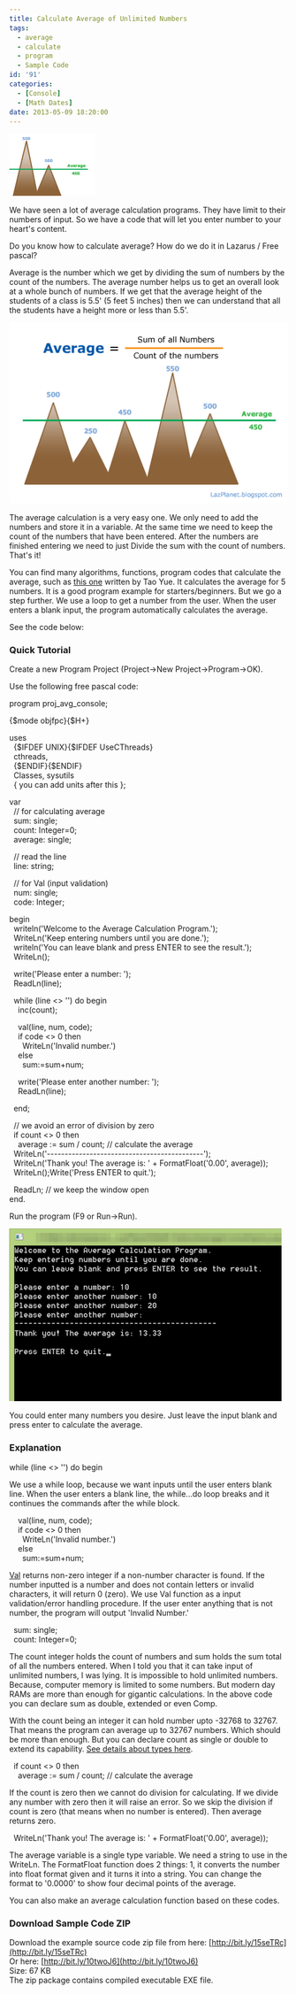 ```yaml
---
title: Calculate Average of Unlimited Numbers
tags:
  - average
  - calculate
  - program
  - Sample Code
id: '91'
categories:
  - [Console]
  - [Math Dates]
date: 2013-05-09 18:20:00
---
```


  

![](calculate-average-of-unlimited-numbers/average-thumb.gif)

We have seen a lot of average calculation programs. They have limit to their numbers of input. So we have a code that will let you enter number to your heart's content.
<!-- more -->
  
  
Do you know how to calculate average? How do we do it in Lazarus / Free pascal?  
  
Average is the number which we get by dividing the sum of numbers by the count of the numbers. The average number helps us to get an overall look at a whole bunch of numbers. If we get that the average height of the students of a class is 5.5' (5 feet 5 inches) then we can understand that all the students have a height more or less than 5.5'.  
  

![average calculation formula for use with lazarus](calculate-average-of-unlimited-numbers/average-graph-1.gif "average calculation formula for use with lazarus")

  
  
The average calculation is a very easy one. We only need to add the numbers and store it in a variable. At the same time we need to keep the count of the numbers that have been entered. After the numbers are finished entering we need to just Divide the sum with the count of numbers. That's it!  
  
You can find many algorithms, functions, program codes that calculate the average, such as [this one](http://wiki.freepascal.org/Programming_Assignment_2) written by Tao Yue. It calculates the average for 5 numbers. It is a good program example for starters/beginners. But we go a step further. We use a loop to get a number from the user. When the user enters a blank input, the program automatically calculates the average.  
  
See the code below:  
  

### Quick Tutorial

Create a new Program Project (Project->New Project->Program->OK).  
  
Use the following free pascal code:  
  

program proj\_avg\_console;  
  
{$mode objfpc}{$H+}  
  
uses  
  {$IFDEF UNIX}{$IFDEF UseCThreads}  
  cthreads,  
  {$ENDIF}{$ENDIF}  
  Classes, sysutils  
  { you can add units after this };  
  
var  
  // for calculating average  
  sum: single;  
  count: Integer=0;  
  average: single;  
  
  // read the line  
  line: string;  
  
  // for Val (input validation)  
  num: single;  
  code: Integer;  
  
begin  
  writeln('Welcome to the Average Calculation Program.');  
  WriteLn('Keep entering numbers until you are done.');  
  writeln('You can leave blank and press ENTER to see the result.');  
  WriteLn();  
  
  write('Please enter a number: ');  
  ReadLn(line);  
  
  while (line <> '') do begin  
    inc(count);  
  
    val(line, num, code);  
    if code <> 0 then  
      WriteLn('Invalid number.')  
    else  
      sum:=sum+num;  
  
    write('Please enter another number: ');  
    ReadLn(line);  
  
  end;  
  
  // we avoid an error of division by zero  
  if count <> 0 then  
    average := sum / count; // calculate the average  
  WriteLn('--------------------------------------------');  
  WriteLn('Thank you! The average is: ' + FormatFloat('0.00', average));  
  WriteLn();Write('Press ENTER to quit.');  
  
  ReadLn; // we keep the window open  
end.

  
Run the program (F9 or Run->Run).  
  

![](calculate-average-of-unlimited-numbers/average-calculation-lazarus.gif)

  
You could enter many numbers you desire. Just leave the input blank and press enter to calculate the average.  

### Explanation

while (line <> '') do begin  
  
We use a while loop, because we want inputs until the user enters blank line. When the user enters a blank line, the while...do loop breaks and it continues the commands after the while block.  
  
    val(line, num, code);  
    if code <> 0 then  
      WriteLn('Invalid number.')  
    else  
      sum:=sum+num;  
  
[Val](http://www.freepascal.org/docs-html/rtl/system/val.html) returns non-zero integer if a non-number character is found. If the number inputted is a number and does not contain letters or invalid characters, it will return 0 (zero). We use Val function as a input validation/error handling procedure. If the user enter anything that is not number, the program will output 'Invalid Number.'  
  
  sum: single;  
  count: Integer=0;  
  
The count integer holds the count of numbers and sum holds the sum total of all the numbers entered. When I told you that it can take input of unlimited numbers, I was lying. It is impossible to hold unlimited numbers. Because, computer memory is limited to some numbers. But modern day RAMs are more than enough for gigantic calculations. In the above code you can declare sum as double, extended or even Comp.  
  
With the count being an integer it can hold number upto -32768 to 32767. That means the program can average up to 32767 numbers. Which should be more than enough. But you can declare count as single or double to extend its capability. [See details about types here](http://wiki.freepascal.org/Variables_and_Data_Types).  
  
  
  
  if count <> 0 then  
    average := sum / count; // calculate the average  
  
If the count is zero then we cannot do division for calculating. If we divide any number with zero then it will raise an error. So we skip the division if count is zero (that means when no number is entered). Then average returns zero.  
  
  WriteLn('Thank you! The average is: ' + FormatFloat('0.00', average));  
  
The average variable is a single type variable. We need a string to use in the WriteLn. The FormatFloat function does 2 things: 1, it converts the number into float format given and it turns it into a string. You can change the format to '0.0000' to show four decimal points of the average.  
  
You can also make an average calculation function based on these codes.  
  

### Download Sample Code ZIP

Download the example source code zip file from here: [http://bit.ly/15seTRc](http://bit.ly/15seTRc)  
Or here: [http://bit.ly/10twoJ6](http://bit.ly/10twoJ6)  
Size: 67 KB  
The zip package contains compiled executable EXE file.